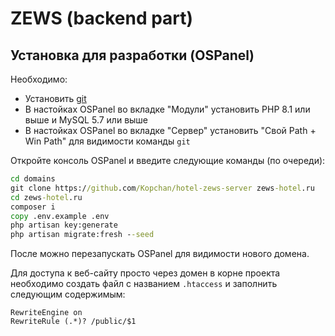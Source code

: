 # ZEWS (backend part)

## Установка для разработки (OSPanel)

Необходимо:
* Установить [git](https://git-scm.com/download/win)
* В настойках OSPanel во вкладке "Модули" установить PHP 8.1 или выше и MySQL 5.7 или выше
* В настойках OSPanel во вкладке "Сервер" установить "Свой Path + Win Path" для видимости команды `git`

Откройте консоль OSPanel и введите следующие команды (по очереди): 
```bat
cd domains
git clone https://github.com/Kopchan/hotel-zews-server zews-hotel.ru
cd zews-hotel.ru
composer i
copy .env.example .env
php artisan key:generate
php artisan migrate:fresh --seed
```
После можно перезапускать OSPanel для видимости нового домена.

Для доступа к веб-сайту просто через домен в корне проекта необходимо создать файл с названием `.htaccess` и заполнить следующим содержимым:
```apacheconf
RewriteEngine on
RewriteRule (.*)? /public/$1
```
